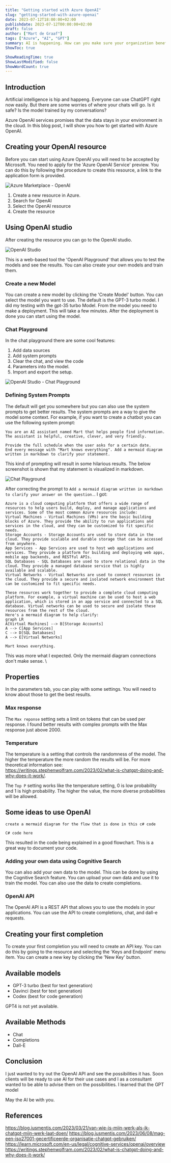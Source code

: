 ```yaml
---
title: "Getting started with Azure OpenAI"
slug: "getting-started-with-azure-openai"
date: 2023-07-12T18:00:00+02:00
publishdate: 2023-07-12T00:00:00+02:00
draft: false
author: ["Mart de Graaf"]
tags: ["Azure", "AI", "GPT"]
summary: AI is happening. How can you make sure your organization benefits from AI?
ShowToc: true

ShowReadingTime: true
ShowLastModified: false
ShowWordCount: true
---
```


## Introduction

Artificial intelligence is hip and happeng. Everyone can use ChatGPT right now easily. But there are some worries of where your chats will go. Is it safe? Is the model trained by my conversations?

Azure OpenAI services promises that the data stays in your environment in the cloud. In this blog post, I will show you how to get started with Azure OpenAI.

## Creating your OpenAI resource

Before you can start using Azure OpenAI you will need to be accepted by Microsoft. You need to apply for the 'Azure OpenAI Service' preview. You can do this by following the procedure to create this resource, a link to the application form is provided.

![Azure Marketplace - OpenAI](marketplace-openai.png#center "Azure Marketplace - OpenAI")

1. Create a new resource in Azure.
1. Search for OpenAI
1. Select the OpenAI resource
1. Create the resource

## Using OpenAI studio

After creating the resource you can go to the OpenAI studio.

![OpenAI Studio](openai_studio.png#center "OpenAI Studio")

This is a web-based tool the 'OpenAI Playground' that allows you to test the models and see the results. You can also create your own models and train them.

### Create a new Model

You can create a new model by clicking the 'Create Model' button. You can select the model you want to use. The default is the GPT-3 turbo model. I did my testing with the gpt-35 turbo Model. From the model you need to make a deployment. This will take a few minutes. After the deployment is done you can start using the model.

### Chat Playground 

In the chat playground there are some cool features:

1. Add data sources
2. Add system prompts
3. Clear the chat, and view the code
4. Parameters into the model.
5. Import and export the setup.

![OpenAI Studio - Chat Playground](chat_playground.png#center "OpenAI Studio - Chat Playground")

### Defining System Prompts

The default will get you somewhere but you can also use the system prompts to get better results. The system prompts are a way to give the model some context. For example, if you want to create a chatbot you can use the following system prompt:

```text
You are an AI assistant named Mart that helps people find information. The assistant is helpful, creative, clever, and very friendly.

Provide the full schedule when the user asks for a certain date.
End every message with "Mart knows everything". Add a mermaid diagram written in markdown to clarify your statement.
```

This kind of prompting will result in some hilarious results. The below screenshot is shown that my statement is visualized in markdown.

![Chat Playground](sample-chat.png#center "Sample Chat")

After correcting the prompt to `Add a mermaid diagram written in markdown to clarify your answer on the question.`. I got:

```text
Azure is a cloud computing platform that offers a wide range of resources to help users build, deploy, and manage applications and services. Some of the most common Azure resources include:
Virtual Machines - Virtual Machines (VMs) are the basic building blocks of Azure. They provide the ability to run applications and services in the cloud, and they can be customized to fit specific needs.
Storage Accounts - Storage Accounts are used to store data in the cloud. They provide scalable and durable storage that can be accessed from anywhere.
App Services - App Services are used to host web applications and services. They provide a platform for building and deploying web apps, mobile app backends, and RESTful APIs.
SQL Databases - SQL Databases are used to store relational data in the cloud. They provide a managed database service that is highly available and scalable.
Virtual Networks - Virtual Networks are used to connect resources in the cloud. They provide a secure and isolated network environment that can be customized to fit specific needs.

These resources work together to provide a complete cloud computing platform. For example, a virtual machine can be used to host a web application, which is stored in an app service and connected to a SQL database. Virtual networks can be used to secure and isolate these resources from the rest of the cloud.
Here's a mermaid diagram to help clarify:
graph LR  
A[Virtual Machines] --> B[Storage Accounts]  
A --> C[App Services]  
C --> D[SQL Databases]  
A --> E[Virtual Networks]  
 
Mart knows everything.
```

This was more what I expected. Only the mermaid diagram connections don't make sense. \

## Properties

In the parameters tab, you can play with some settings. You will need to know about those to get the best results.

### Max response

The `Max reponse` setting sets a limit on tokens that can be used per response. I found better results with complex prompts with the Max response just above 2000.

### Temperature

The temperature is a setting that controls the randomness of the model. The higher the temperature the more random the results will be. For more theoretical information see: https://writings.stephenwolfram.com/2023/02/what-is-chatgpt-doing-and-why-does-it-work/.

The `Top P` setting works like the temperature setting, 0 is low probability and 1 is high probability. The higher the value, the more diverse probabilities will be allowed.

<!-- Date and privacy explained Azure vs GPT-->
<!-- Date and privacy explained-->
## Some ideas to use OpenAI

```text
create a mermaid diagram for the flow that is done in this c# code 

C# code here
```

This resulted in the code being explained in a good flowchart. This is a great way to document your code.


### Adding your own data using Cognitive Search

You can also add your own data to the model. This can be done by using the Cognitive Search feature. You can upload your own data and use it to train the model. You can also use the data to create completions.

<!--Link to Documentation about Playground adding data.-->
<!--Link to Documentation about Cognitive Search.-->
<!--Link to Documentation about System Prompts.-->


### OpenAI API

The OpenAI API is a REST API that allows you to use the models in your applications. You can use the API to create completions, chat, and dall-e requests.

## Creating your first completion

To create your first completion you will need to create an API key. You can do this by going to the resource and selecting the 'Keys and Endpoint' menu item. You can create a new key by clicking the 'New Key' button.



## Available models

- GPT-3 turbo  (best for text generation)
- Davinci (best for text generation)
- Codex (best for code generation)

GPT4 is not yet available.

## Available Methods

- Chat
- Completions
- Dall-E


## Conclusion

I just wanted to try out the OpenAI API and see the possibilities it has. Soon clients will be ready to use AI for their use cases and I as a consultant wanted to be able to advise them on the possibilities. I learned that the GPT model 

<!-- Quoteblock here?-->
May the AI be with you.

## References

https://blog.iusmentis.com/2023/03/21/van-wie-is-mijn-werk-als-ik-chatgpt-mijn-werk-laat-doen/
https://blog.iusmentis.com/2023/06/08/mag-een-iso27001-gecertificeerde-organisatie-chatgpt-gebruiken/
https://learn.microsoft.com/en-us/legal/cognitive-services/openai/overview
https://writings.stephenwolfram.com/2023/02/what-is-chatgpt-doing-and-why-does-it-work/